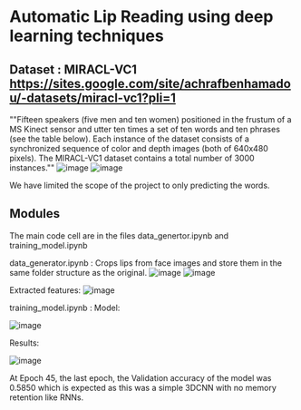 # Automatic Lip Reading using deep learning techniques
## Dataset : MIRACL-VC1 https://sites.google.com/site/achrafbenhamadou/-datasets/miracl-vc1?pli=1
""Fifteen speakers (five men and ten women) positioned in the frustum of a MS Kinect sensor and utter ten times a set of ten words and ten phrases (see the table below). Each instance of the dataset consists of a synchronized sequence of color and depth images (both of 640x480 pixels).  The MIRACL-VC1 dataset contains a total number of 3000 instances.""
![image](https://user-images.githubusercontent.com/38484434/218015842-6dcec60d-2931-4633-b5fd-b25642f93c7b.png)
![image](https://user-images.githubusercontent.com/38484434/218016567-604e449d-bc12-4490-b5eb-000e1f211238.png)

We have limited the scope of the project to only predicting the words. 

## Modules
The main code cell are in the files data_genertor.ipynb and training_model.ipynb

data_generator.ipynb : Crops lips from face images and store them in the same folder structure as the original.
![image](https://user-images.githubusercontent.com/38484434/218016938-a448ca6c-390f-462c-bc57-ab79a578b1c1.png)
![image](https://user-images.githubusercontent.com/38484434/218016960-d5f2ad66-480c-4592-be29-b5a9153f8f85.png)

Extracted features:
![image](https://user-images.githubusercontent.com/38484434/218028292-d936b189-86c4-4bf3-87c0-f7b02c24ea9a.png)

training_model.ipynb : 
Model: 

![image](https://user-images.githubusercontent.com/38484434/218028768-8a767227-408c-4c34-a46f-fc42047a6eff.png)


Results:

![image](https://user-images.githubusercontent.com/38484434/218028661-6341179c-aa14-4506-95dc-64ad02a9dff2.png)


At Epoch 45, the last epoch, the Validation accuracy of the model was 0.5850 which is expected as this was a simple 3DCNN with no memory retention like RNNs. 
